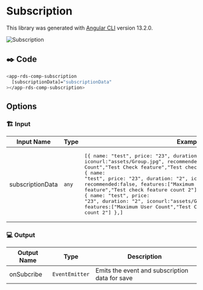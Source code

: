 # Subscription

This library was generated with [Angular CLI](https://github.com/angular/angular-cli) version 13.2.0.
<p align="left">
<img src="../../../../../assets/Subscription.png" alt="Subscription"/>
<p/>

## ✒️ Code
```bash
<app-rds-comp-subscription
  [subscriptionData]="subscriptionData"
></app-rds-comp-subscription>
```

## Options
### 🏗️ Input
<!-- prettier-ignore -->
| Input Name                  | Type        |Example     | Description                                                                  |
| --------------------------- | ----------- |------------| ---------------------------------------------------------------------------- |
| subscriptionData              | `any`       | <pre>[{ name: "test", price: "23", duration: "2", iconurl:"assets/Group.jpg", recommended:false, features:["Maximum User Count","Test Check feature","Test check feature count 2"] },<br>{ name: "test", price: "23", duration: "2", iconurl:"assets/Group.jpg", recommended:false, features:["Maximum User Count","Test Check feature","Test check feature count 2"] },<br>{ name: "test", price: "23", duration: "2", iconurl:"assets/Group.jpg", recommended:false, features:["Maximum User Count","Test Check feature","Test check feature count 2"] },]</pre>  |    Specify the subscription data list |

### 💻 Output
| Output Name                  | Type       | Description                                                                  |
| --------------------------- | ----------- |---------------------------------------------------------------------- |
| onSubcribe              | `EventEmitter`       |    Emits the event and subscription data for save  |
